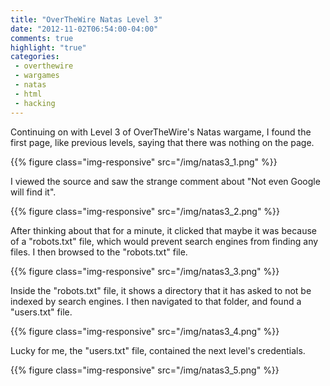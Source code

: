 ```yaml
---
title: "OverTheWire Natas Level 3"
date: "2012-11-02T06:54:00-04:00"
comments: true
highlight: "true"
categories:
 - overthewire
 - wargames
 - natas
 - html
 - hacking
---
```


Continuing on with Level 3 of OverTheWire's Natas wargame, I found the first page, like previous levels, saying that there was nothing on the page.

<!-- more -->

{{% figure class="img-responsive" src="/img/natas3_1.png" %}}

I viewed the source and saw the strange comment about "Not even Google will find it".

{{% figure class="img-responsive" src="/img/natas3_2.png" %}}

After thinking about that for a minute, it clicked that maybe it was because of a "robots.txt" file, which would prevent search engines from finding any files. I then browsed to the "robots.txt" file.

{{% figure class="img-responsive" src="/img/natas3_3.png" %}}

Inside the "robots.txt" file, it shows a directory that it has asked to not be indexed by search engines. I then navigated to that folder, and found a "users.txt" file.

{{% figure class="img-responsive" src="/img/natas3_4.png" %}}

Lucky for me, the "users.txt" file, contained the next level's credentials.

{{% figure class="img-responsive" src="/img/natas3_5.png" %}}

